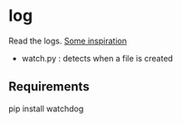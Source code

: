 # log
Read the logs.
[Some inspiration](https://github.com/ArtificialQualia/PyEveLiveDPS/releases)

* watch.py : detects when a file is created

## Requirements
pip install watchdog
